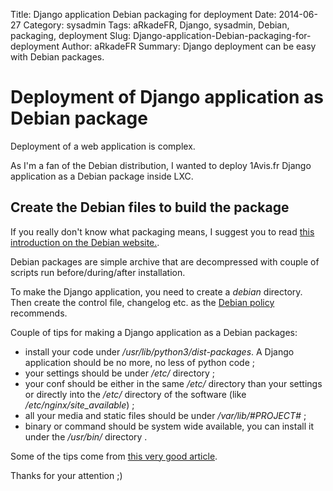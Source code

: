 Title: Django application Debian packaging for deployment
Date: 2014-06-27
Category: sysadmin
Tags: aRkadeFR, Django, sysadmin, Debian, packaging, deployment
Slug: Django-application-Debian-packaging-for-deployment
Author: aRkadeFR
Summary: Django deployment can be easy with Debian packages.

# Deployment of Django application as Debian package #

Deployment of a web application is complex.

As I'm a fan of the Debian distribution, I wanted to deploy 1Avis.fr Django
application as a Debian package inside LXC.

## Create the Debian files to build the package ##

If you really don't know what packaging means, I suggest you to read [this
introduction on the Debian
website.](https://wiki.Debian.org/IntroDebianPackaging).

Debian packages are simple archive that are decompressed with couple of scripts
run before/during/after installation.

To make the Django application, you need to create a _debian_ directory. Then
create the control file, changelog etc. as the [Debian
policy](https://www.Debian.org/doc/Debian-policy/) recommends.

Couple of tips for making a Django application as a Debian packages:

- install your code under _/usr/lib/python3/dist-packages_. A Django application
  should be no more, no less of python code ;
- your settings should be under _/etc/_ directory ;
- your conf should be either in the same _/etc/_ directory than your settings or
  directly into the _/etc/_ directory of the software (like
  */etc/nginx/site_available*) ;
- all your media and static files should be under _/var/lib/#PROJECT#_ ;
- binary or command should be system wide available, you can install it under
  the _/usr/bin/_ directory .

Some of the tips come from [this very good
article](https://wiki.debian.org/DjangoPackagingDraft).

Thanks for your attention ;)
